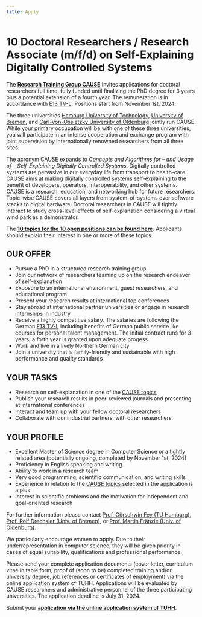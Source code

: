 ```yaml
---
title: Apply
---
```




# 10 Doctoral Researchers / Research Associate (m/f/d) on Self-Explaining Digitally Controlled Systems

The [**Research Training Group CAUSE**](https://www.tuhh.de/grk2972/) invites applications for doctoral researchers full time, fully funded  until finalizing the PhD degree for 3 years plus a potential extension of a fourth year. The remuneration is in accordance with [E13 TV-L](https://oeffentlicher-dienst.info/c/t/rechner/tv-l/allg?id=tv-l-2025&matrix=1). Positions start from November 1st, 2024.

The three universities [Hamburg University of Technology](https://www.tuhh.de/), [University of Bremen](https://www.uni-bremen.de/), and [Carl-von-Ossietzky University of Oldenburg](https://www.uol.de/) jointly run CAUSE. While your primary occupation will be with one of these three universities,  you will participate in an intense cooperation and exchange program with joint supervision by internationally renowned researchers from all three sites.

The acronym CAUSE expands to _Concepts and Algorithms for – and Usage of –
Self-Explaining Digitally Controlled Systems_. Digitally controlled systems are pervasive in our everyday life from transport to health-care. CAUSE aims at making digitally controlled systems self-explaining to the benefit of developers, operators, interoperability, and other systems. CAUSE is a research, education, and networking hub for future researchers. Topic-wise CAUSE covers all layers from system-of-systems over software stacks to digital hardware. Doctoral researchers in CAUSE will tightly interact to study cross-level effects of self-explanation considering a virtual wind park as a demonstrator.

The [**10 topics for the 10 open positions can be found here**](https://rtg-cause.github.io/projects). Applicants should explain their interest in one or more of these topics.

## OUR OFFER
* Pursue a PhD in a structured research training group
* Join our network of researchers teaming up on the research endeavor of self-explanation
* Exposure to an international environment, guest researchers, and educational program
* Present your research results at international top conferences
* Stay abroad at international partner universities or engage in research internships in industry
 * Receive a highly competitive salary. The salaries are following the German [E13 TV-L](https://oeffentlicher-dienst.info/c/t/rechner/tv-l/allg?id=tv-l-2025&matrix=1) including benefits of German public service like courses for personal talent management. The initial contract runs for 3 years; a forth year is granted upon adequate progess
 * Work and live in a lively Northern German city
 * Join a university that is family-friendly and sustainable with high performance and quality standards  


## YOUR TASKS
* Research on self-explanation in one of the [CAUSE topics](https://rtg-cause.github.io/projects)
* Publish your research results in peer-reviewed journals and presenting at international conferences
* Interact and team up with your fellow doctoral researchers
* Collaborate with our industrial partners, with other researchers

## YOUR PROFILE
* Excellent Master of Science degree in Computer Science or a tightly related area (potentially ongoing, completed by November 1st, 2024)
* Proficiency in English speaking and writing
* Ability to work in a research team
* Very good programming,  scientific communication, and writing skills
* Experience in relation to the [CAUSE topics](https://rtg-cause.github.io/projects) selected in the application is a plus
* Interest in scientific problems and the motivation for independent and goal-oriented research


For further information please contact [Prof. Görschwin Fey (TU Hamburg)](mailto:goerschwin.fey@tuhh.de), [Prof. Rolf Drechsler (Univ. of Bremen)](mailto:drechsler@uni-bremen.de), or [Prof. Martin Fränzle (Univ. of Oldenburg)](mailto:martin.fraenzle@uni-oldenburg.de).

We particularly encourage women to apply. Due to their underrepresentation in computer science, they will be given priority in cases of equal suitability, qualifications and professional performance.

Please send your complete application documents (cover letter, curriculum vitae in table form, proof of (soon to be) completed training and/or university degree, job references or certificates of employment) via the online application system of TUHH. Applications will be evaluated by CAUSE researchers and administrative personnel of the three participating universities. The application deadline is July 31, 2024.

Submit your [**application via the online application system of TUHH**](https://stellenportal.tuhh.de/9mn9e).
